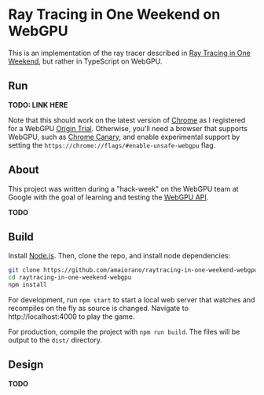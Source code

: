 # Ray Tracing in One Weekend on WebGPU

This is an implementation of the ray tracer described in [Ray Tracing in One Weekend](https://raytracing.github.io/books/RayTracingInOneWeekend.html), but rather in TypeScript on WebGPU.

## Run

**TODO: LINK HERE**

Note that this should work on the latest version of [Chrome](https://www.google.com/intl/en_us/chrome/) as I registered for a WebGPU [Origin Trial](https://developer.chrome.com/origintrials). Otherwise, you'll need a browser that supports WebGPU, such as [Chrome Canary](https://www.google.com/intl/en_ca/chrome/canary/), and enable experimental support by setting the `https://chrome://flags/#enable-unsafe-webgpu` flag.


## About

This project was written during a "hack-week" on the WebGPU team at Google with the goal of learning and testing the [WebGPU API](//webgpu.dev).

**TODO**

## Build

Install [Node.js](https://nodejs.org/en/). Then, 
clone the repo, and install node dependencies:

```bash
git clone https://github.com/amaiorano/raytracing-in-one-weekend-webgpu.git
cd raytracing-in-one-weekend-webgpu
npm install
```

For development, run `npm start` to start a local web server that watches and recompiles on the fly as source is changed. Navigate to http://localhost:4000 to play the game.

For production, compile the project with `npm run build`. The files will be output to the `dist/` directory.

## Design

**TODO**
